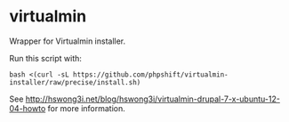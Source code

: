 virtualmin
==========

Wrapper for Virtualmin installer.

Run this script with:

    bash <(curl -sL https://github.com/phpshift/virtualmin-installer/raw/precise/install.sh)

See http://hswong3i.net/blog/hswong3i/virtualmin-drupal-7-x-ubuntu-12-04-howto for more information.
